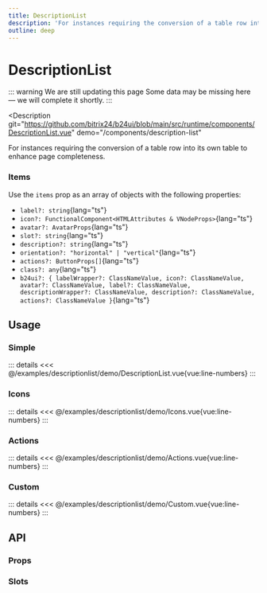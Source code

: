 ```yaml
---
title: DescriptionList
description: 'For instances requiring the conversion of a table row into its own table to enhance page completeness.'
outline: deep
---
```

<script setup>
import IconsExample from '/examples/descriptionlist/Icons.vue';
import DescriptionListExample from '/examples/descriptionlist/DescriptionList.vue';
import ActionsExample from '/examples/descriptionlist/Actions.vue';
import CustomExample from '/examples/descriptionlist/Custom.vue';
</script>
# DescriptionList

::: warning We are still updating this page
Some data may be missing here — we will complete it shortly.
:::

<Description 
  git="https://github.com/bitrix24/b24ui/blob/main/src/runtime/components/DescriptionList.vue"
  demo="/components/description-list"
>
  For instances requiring the conversion of a table row into its own table to enhance page completeness.
</Description>

### Items

Use the `items` prop as an array of objects with the following properties:

- `label?: string`{lang="ts"}
- `icon?: FunctionalComponent<HTMLAttributes & VNodeProps>`{lang="ts"}
- `avatar?: AvatarProps`{lang="ts"}
- `slot?: string`{lang="ts"}
- `description?: string`{lang="ts"}
- `orientation?: "horizontal" | "vertical"`{lang="ts"}
- `actions?: ButtonProps[]`{lang="ts"}
- `class?: any`{lang="ts"}
- `b24ui?: { labelWrapper?: ClassNameValue, icon?: ClassNameValue, avatar?: ClassNameValue, label?: ClassNameValue, descriptionWrapper?: ClassNameValue, description?: ClassNameValue, actions?: ClassNameValue }`{lang="ts"}

## Usage

### Simple

<div class="lg:min-h-[315px]">
  <ClientOnly>
    <DescriptionListExample />
  </ClientOnly>
</div>

::: details
<<< @/examples/descriptionlist/demo/DescriptionList.vue{vue:line-numbers}
:::

### Icons

<div class="lg:min-h-[331px]">
  <ClientOnly>
    <IconsExample />
  </ClientOnly>
</div>

::: details
<<< @/examples/descriptionlist/demo/Icons.vue{vue:line-numbers}
:::

### Actions 

<div class="lg:min-h-[533px]">
  <ClientOnly>
    <ActionsExample />
  </ClientOnly>
</div>

::: details
<<< @/examples/descriptionlist/demo/Actions.vue{vue:line-numbers}
:::

### Custom 

<div class="lg:min-h-[400px]">
  <ClientOnly>
    <CustomExample />
  </ClientOnly>
</div>

::: details
<<< @/examples/descriptionlist/demo/Custom.vue{vue:line-numbers}
:::

## API

### Props

<ComponentProps component="DescriptionList" />

### Slots

<ComponentSlots component="DescriptionList" />
